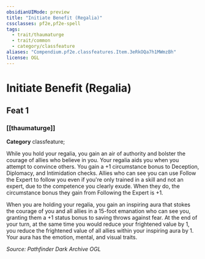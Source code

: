 ```yaml
---
obsidianUIMode: preview
title: "Initiate Benefit (Regalia)"
cssclasses: pf2e,pf2e-spell
tags:
  - trait/thaumaturge
  - trait/common
  - category/classfeature
aliases: "Compendium.pf2e.classfeatures.Item.3eRkOQa7h1MWmzBh"
license: OGL
---
```

# Initiate Benefit (Regalia)
## Feat 1
### [[thaumaturge]]

**Category** classfeature; 




While you hold your regalia, you gain an air of authority and bolster the courage of allies who believe in you. Your regalia aids you when you attempt to convince others. You gain a +1 circumstance bonus to Deception, Diplomacy, and Intimidation checks. Allies who can see you can use Follow the Expert to follow you even if you're only trained in a skill and not an expert, due to the competence you clearly exude. When they do, the circumstance bonus they gain from Following the Expert is +1.

When you are holding your regalia, you gain an inspiring aura that stokes the courage of you and all allies in a 15-foot emanation who can see you, granting them a +1 status bonus to saving throws against fear. At the end of your turn, at the same time you would reduce your frightened value by 1, you reduce the frightened value of all allies within your inspiring aura by 1. Your aura has the emotion, mental, and visual traits.

*Source: Pathfinder Dark Archive*
*OGL*